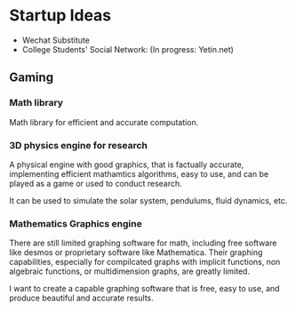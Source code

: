 # Startup Ideas

- Wechat Substitute
- College Students' Social Network: (In progress: Yetin.net)

## Gaming

### Math library

Math library for efficient and accurate computation.

### 3D physics engine for research

A physical engine with good graphics, that is factually accurate, implementing efficient mathamtics algorithms, easy to use, and can be played as a game or used to conduct research.

It can be used to simulate the solar system, pendulums, fluid dynamics, etc. 

### Mathematics Graphics engine

There are still limited graphing software for math, including free software like desmos or proprietary software like Mathematica. Their graphing capabilities, especially for compilcated graphs with implicit functions, non algebraic functions, or multidimension graphs, are greatly limited.

I want to create a capable graphing software that is free, easy to use, and produce beautiful and accurate results.
